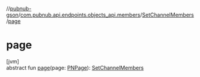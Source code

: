 //[pubnub-gson](../../../index.md)/[com.pubnub.api.endpoints.objects_api.members](../index.md)/[SetChannelMembers](index.md)/[page](page.md)

# page

[jvm]\
abstract fun [page](page.md)(page: [PNPage](../../../../pubnub-kotlin/com.pubnub.api.models.consumer.objects/-p-n-page/index.md)): [SetChannelMembers](index.md)
